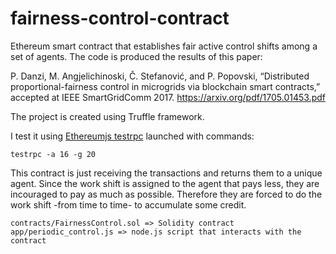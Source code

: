 # fairness-control-contract
Ethereum smart contract that establishes fair active control shifts among a set of agents.
The code is produced the results of this paper:

P. Danzi, M. Angjelichinoski, Č. Stefanović, and P. Popovski, “Distributed proportional-fairness control in microgrids via blockchain smart contracts,” accepted at IEEE SmartGridComm 2017.
https://arxiv.org/pdf/1705.01453.pdf

The project is created using Truffle framework.

I test it using [Ethereumjs testrpc](https://github.com/ethereumjs/testrpc) launched with commands:
```
testrpc -a 16 -g 20
```

This contract is just receiving the transactions and returns them to a unique agent.
Since the work shift is assigned to the agent that pays less, they are incouraged to pay as much as possible. Therefore they are forced to do the work shift -from time to time- to accumulate some credit.

```
contracts/FairnessControl.sol => Solidity contract
app/periodic_control.js => node.js script that interacts with the contract
```
